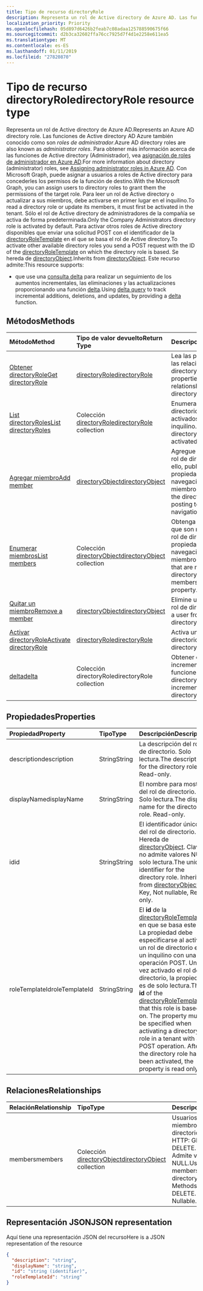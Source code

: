 ```yaml
---
title: Tipo de recurso directoryRole
description: Representa un rol de Active directory de Azure AD. Las funciones de Active directory AD Azure también conocido como son *roles de administrador*. Para obtener más información acerca de las funciones de Active directory (Administrador), vea la asignación de roles de administrador en Azure AD. Con Microsoft Graph, puede asignar a usuarios a roles de Active directory para concederles los permisos de la función de destino. Para leer un rol de Active directory o actualizar a sus miembros, debe activarse en primer lugar en el inquilino. Sólo el rol de Active directory de administradores de la compañía se activa de forma predeterminada. Para activar otros roles de Active directory disponibles que enviar una solicitud POST con el identificador de la directoryRoleTemplate en el que se basa el rol de Active directory. Se hereda de directoryObject.
localization_priority: Priority
ms.openlocfilehash: 05d897d6426b2feab7c08adaa125788590675f66
ms.sourcegitcommit: d2b3ca32602ffa76cc7925d7f4d1e2258e611ea5
ms.translationtype: MT
ms.contentlocale: es-ES
ms.lasthandoff: 01/11/2019
ms.locfileid: "27820870"
---
```

# <a name="directoryrole-resource-type"></a><span data-ttu-id="a5202-110">Tipo de recurso directoryRole</span><span class="sxs-lookup"><span data-stu-id="a5202-110">directoryRole resource type</span></span>

<span data-ttu-id="a5202-111">Representa un rol de Active directory de Azure AD.</span><span class="sxs-lookup"><span data-stu-id="a5202-111">Represents an Azure AD directory role.</span></span> <span data-ttu-id="a5202-112">Las funciones de Active directory AD Azure también conocido como son *roles de administrador*.</span><span class="sxs-lookup"><span data-stu-id="a5202-112">Azure AD directory roles are also known as *administrator roles*.</span></span> <span data-ttu-id="a5202-113">Para obtener más información acerca de las funciones de Active directory (Administrador), vea [asignación de roles de administrador en Azure AD](http://azure.microsoft.com/documentation/articles/active-directory-assign-admin-roles/).</span><span class="sxs-lookup"><span data-stu-id="a5202-113">For more information about directory (administrator) roles, see [Assigning administrator roles in Azure AD](http://azure.microsoft.com/documentation/articles/active-directory-assign-admin-roles/).</span></span> <span data-ttu-id="a5202-114">Con Microsoft Graph, puede asignar a usuarios a roles de Active directory para concederles los permisos de la función de destino.</span><span class="sxs-lookup"><span data-stu-id="a5202-114">With the Microsoft Graph, you can assign users to directory roles to grant them the permissions of the target role.</span></span> <span data-ttu-id="a5202-115">Para leer un rol de Active directory o actualizar a sus miembros, debe activarse en primer lugar en el inquilino.</span><span class="sxs-lookup"><span data-stu-id="a5202-115">To read a directory role or update its members, it must first be activated in the tenant.</span></span> <span data-ttu-id="a5202-116">Sólo el rol de Active directory de administradores de la compañía se activa de forma predeterminada.</span><span class="sxs-lookup"><span data-stu-id="a5202-116">Only the Company Administrators directory role is activated by default.</span></span> <span data-ttu-id="a5202-117">Para activar otros roles de Active directory disponibles que enviar una solicitud POST con el identificador de la [directoryRoleTemplate](directoryroletemplate.md) en el que se basa el rol de Active directory.</span><span class="sxs-lookup"><span data-stu-id="a5202-117">To activate other available directory roles you send a POST request with the ID of the [directoryRoleTemplate](directoryroletemplate.md) on which the directory role is based.</span></span> <span data-ttu-id="a5202-118">Se hereda de [directoryObject](directoryobject.md).</span><span class="sxs-lookup"><span data-stu-id="a5202-118">Inherits from [directoryObject](directoryobject.md).</span></span>
<span data-ttu-id="a5202-119">Este recurso admite:</span><span class="sxs-lookup"><span data-stu-id="a5202-119">This resource supports:</span></span>

- <span data-ttu-id="a5202-120">que use una [consulta delta](/graph/delta-query-overview) para realizar un seguimiento de los aumentos incrementales, las eliminaciones y las actualizaciones proporcionando una función [delta](../api/directoryrole-delta.md).</span><span class="sxs-lookup"><span data-stu-id="a5202-120">Using [delta query](/graph/delta-query-overview) to track incremental additions, deletions, and updates, by providing a [delta](../api/directoryrole-delta.md) function.</span></span>

## <a name="methods"></a><span data-ttu-id="a5202-121">Métodos</span><span class="sxs-lookup"><span data-stu-id="a5202-121">Methods</span></span>

| <span data-ttu-id="a5202-122">Método</span><span class="sxs-lookup"><span data-stu-id="a5202-122">Method</span></span>       | <span data-ttu-id="a5202-123">Tipo de valor devuelto</span><span class="sxs-lookup"><span data-stu-id="a5202-123">Return Type</span></span>  |<span data-ttu-id="a5202-124">Descripción</span><span class="sxs-lookup"><span data-stu-id="a5202-124">Description</span></span>|
|:---------------|:--------|:----------|
|[<span data-ttu-id="a5202-125">Obtener directoryRole</span><span class="sxs-lookup"><span data-stu-id="a5202-125">Get directoryRole</span></span>](../api/directoryrole-get.md) | [<span data-ttu-id="a5202-126">directoryRole</span><span class="sxs-lookup"><span data-stu-id="a5202-126">directoryRole</span></span>](directoryrole.md) | <span data-ttu-id="a5202-127">Lea las propiedades y las relaciones del objeto directoryRole.</span><span class="sxs-lookup"><span data-stu-id="a5202-127">Read properties and relationships of directoryRole object.</span></span> |
|[<span data-ttu-id="a5202-128">List directoryRoles</span><span class="sxs-lookup"><span data-stu-id="a5202-128">List directoryRoles</span></span>](../api/directoryrole-list.md) | <span data-ttu-id="a5202-129">Colección [directoryRole](directoryrole.md)</span><span class="sxs-lookup"><span data-stu-id="a5202-129">[directoryRole](directoryrole.md) collection</span></span> | <span data-ttu-id="a5202-130">Enumera los roles de directorio que están activados en el inquilino.</span><span class="sxs-lookup"><span data-stu-id="a5202-130">List the directory roles that are activated in the tenant.</span></span> |
|[<span data-ttu-id="a5202-131">Agregar miembro</span><span class="sxs-lookup"><span data-stu-id="a5202-131">Add member</span></span>](../api/directoryrole-post-members.md) |[<span data-ttu-id="a5202-132">directoryObject</span><span class="sxs-lookup"><span data-stu-id="a5202-132">directoryObject</span></span>](directoryobject.md)| <span data-ttu-id="a5202-133">Agregue un usuario al rol de directorio; para ello, publique en la propiedad de navegación de miembros.</span><span class="sxs-lookup"><span data-stu-id="a5202-133">Add a user to the directory role by posting to the members navigation property.</span></span>|
|[<span data-ttu-id="a5202-134">Enumerar miembros</span><span class="sxs-lookup"><span data-stu-id="a5202-134">List members</span></span>](../api/directoryrole-list-members.md) |<span data-ttu-id="a5202-135">Colección [directoryObject](directoryobject.md)</span><span class="sxs-lookup"><span data-stu-id="a5202-135">[directoryObject](directoryobject.md) collection</span></span>| <span data-ttu-id="a5202-136">Obtenga los usuarios que son miembros del rol de directorio de la propiedad de navegación de miembros.</span><span class="sxs-lookup"><span data-stu-id="a5202-136">Get the users that are members of the directory role from the members navigation property.</span></span>|
|[<span data-ttu-id="a5202-137">Quitar un miembro</span><span class="sxs-lookup"><span data-stu-id="a5202-137">Remove a member</span></span>](../api/directoryrole-delete-member.md) |[<span data-ttu-id="a5202-138">directoryObject</span><span class="sxs-lookup"><span data-stu-id="a5202-138">directoryObject</span></span>](directoryobject.md)| <span data-ttu-id="a5202-139">Elimine un usuario del rol de directorio.</span><span class="sxs-lookup"><span data-stu-id="a5202-139">Remove a user from the directory role.</span></span>|
|[<span data-ttu-id="a5202-140">Activar directoryRole</span><span class="sxs-lookup"><span data-stu-id="a5202-140">Activate directoryRole</span></span>](../api/directoryrole-post-directoryroles.md) |[<span data-ttu-id="a5202-141">directoryRole</span><span class="sxs-lookup"><span data-stu-id="a5202-141">directoryRole</span></span>](directoryrole.md) | <span data-ttu-id="a5202-142">Activa un rol del directorio.</span><span class="sxs-lookup"><span data-stu-id="a5202-142">Activate a directory role.</span></span>|
|[<span data-ttu-id="a5202-143">delta</span><span class="sxs-lookup"><span data-stu-id="a5202-143">delta</span></span>](../api/directoryrole-delta.md)|<span data-ttu-id="a5202-144">Colección directoryRole</span><span class="sxs-lookup"><span data-stu-id="a5202-144">directoryRole collection</span></span>| <span data-ttu-id="a5202-145">Obtener cambios incrementales para funciones de Active directory.</span><span class="sxs-lookup"><span data-stu-id="a5202-145">Get incremental changes for directory roles.</span></span> |

## <a name="properties"></a><span data-ttu-id="a5202-146">Propiedades</span><span class="sxs-lookup"><span data-stu-id="a5202-146">Properties</span></span>
| <span data-ttu-id="a5202-147">Propiedad</span><span class="sxs-lookup"><span data-stu-id="a5202-147">Property</span></span>   | <span data-ttu-id="a5202-148">Tipo</span><span class="sxs-lookup"><span data-stu-id="a5202-148">Type</span></span> | <span data-ttu-id="a5202-149">Descripción</span><span class="sxs-lookup"><span data-stu-id="a5202-149">Description</span></span> |
|:---------------|:--------|:----------|
|<span data-ttu-id="a5202-150">description</span><span class="sxs-lookup"><span data-stu-id="a5202-150">description</span></span>|<span data-ttu-id="a5202-151">String</span><span class="sxs-lookup"><span data-stu-id="a5202-151">String</span></span>|<span data-ttu-id="a5202-p103">La descripción del rol de directorio. Solo lectura.</span><span class="sxs-lookup"><span data-stu-id="a5202-p103">The description for the directory role. Read-only.</span></span> |
|<span data-ttu-id="a5202-154">displayName</span><span class="sxs-lookup"><span data-stu-id="a5202-154">displayName</span></span>|<span data-ttu-id="a5202-155">String</span><span class="sxs-lookup"><span data-stu-id="a5202-155">String</span></span>|<span data-ttu-id="a5202-p104">El nombre para mostrar del rol de directorio. Solo lectura.</span><span class="sxs-lookup"><span data-stu-id="a5202-p104">The display name for the directory role. Read-only.</span></span> |
|<span data-ttu-id="a5202-158">id</span><span class="sxs-lookup"><span data-stu-id="a5202-158">id</span></span>|<span data-ttu-id="a5202-159">String</span><span class="sxs-lookup"><span data-stu-id="a5202-159">String</span></span>|<span data-ttu-id="a5202-p105">El identificador único del rol de directorio. Hereda de [directoryObject](directoryobject.md). Clave, no admite valores NULL, solo lectura.</span><span class="sxs-lookup"><span data-stu-id="a5202-p105">The unique identifier for the directory role. Inherited from [directoryObject](directoryobject.md). Key, Not nullable, Read-only.</span></span>|
|<span data-ttu-id="a5202-163">roleTemplateId</span><span class="sxs-lookup"><span data-stu-id="a5202-163">roleTemplateId</span></span>|<span data-ttu-id="a5202-164">String</span><span class="sxs-lookup"><span data-stu-id="a5202-164">String</span></span>| <span data-ttu-id="a5202-p106">El **id** de la [directoryRoleTemplate](directoryroletemplate.md) en que se basa este rol. La propiedad debe especificarse al activar un rol de directorio en un inquilino con una operación POST. Una vez activado el rol de directorio, la propiedad es de solo lectura.</span><span class="sxs-lookup"><span data-stu-id="a5202-p106">The **id** of the [directoryRoleTemplate](directoryroletemplate.md) that this role is based on. The property must be specified when activating a directory role in a tenant with a POST operation. After the directory role has been activated, the property is read only.</span></span> |

## <a name="relationships"></a><span data-ttu-id="a5202-168">Relaciones</span><span class="sxs-lookup"><span data-stu-id="a5202-168">Relationships</span></span>
| <span data-ttu-id="a5202-169">Relación</span><span class="sxs-lookup"><span data-stu-id="a5202-169">Relationship</span></span> | <span data-ttu-id="a5202-170">Tipo</span><span class="sxs-lookup"><span data-stu-id="a5202-170">Type</span></span> |<span data-ttu-id="a5202-171">Descripción</span><span class="sxs-lookup"><span data-stu-id="a5202-171">Description</span></span>|
|:---------------|:--------|:----------|
|<span data-ttu-id="a5202-172">members</span><span class="sxs-lookup"><span data-stu-id="a5202-172">members</span></span>|<span data-ttu-id="a5202-173">Colección [directoryObject](directoryobject.md)</span><span class="sxs-lookup"><span data-stu-id="a5202-173">[directoryObject](directoryobject.md) collection</span></span>|<span data-ttu-id="a5202-p107">Usuarios que son miembros de este rol de directorio. Métodos HTTP: GET, POST, DELETE. Solo lectura. Admite valores NULL.</span><span class="sxs-lookup"><span data-stu-id="a5202-p107">Users that are members of this directory role. HTTP Methods: GET, POST, DELETE. Read-only. Nullable.</span></span>|

## <a name="json-representation"></a><span data-ttu-id="a5202-178">Representación JSON</span><span class="sxs-lookup"><span data-stu-id="a5202-178">JSON representation</span></span>

<span data-ttu-id="a5202-179">Aquí tiene una representación JSON del recurso</span><span class="sxs-lookup"><span data-stu-id="a5202-179">Here is a JSON representation of the resource</span></span>

<!--{
  "blockType": "resource",
  "openType": true,
  "optionalProperties": [
    "memberOf",
    "members",
    "ownedObjects",
    "owners"
  ],
  "keyProperty": "id",
  "baseType": "microsoft.graph.directoryObject",
  "@odata.type": "microsoft.graph.directoryRole",
  "@odata.annotations": [
    {
      "capabilities": {
        "toppable": false
      }
    }
  ]
}-->

```json
{
  "description": "string",
  "displayName": "string",
  "id": "string (identifier)",
  "roleTemplateId": "string"
}

```

<!-- uuid: 8fcb5dbc-d5aa-4681-8e31-b001d5168d79
2015-10-25 14:57:30 UTC -->
<!-- {
  "type": "#page.annotation",
  "description": "directoryRole resource",
  "keywords": "",
  "section": "documentation",
  "tocPath": ""
}-->
